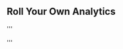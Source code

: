 ## Roll Your Own Analytics

'''
<script id='ryoa'>
    window.rollyourownanalytics = {};
    window.rollyourownanalytics.url = 'http://localhost:3000'; // Change this line
    var trackjs = document.createElement('script');
    trackjs.src = window.rollyourownanalytics.url + '/track.js';
    trackjs.async = true;
    document.getElementById('ryoa').parentNode.insertBefore(
        trackjs, document.getElementById('ryoa').nextSibling);
</script>
'''